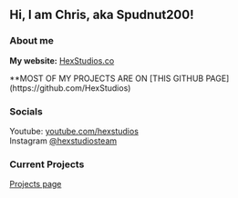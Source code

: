 ## Hi, I am Chris, aka Spudnut200! 
### About me
**My website:** [HexStudios.co](https://hexstudios.co)
<br>
<p>**MOST OF MY PROJECTS ARE ON [THIS GITHUB PAGE](https://github.com/HexStudios)</p>

### Socials
Youtube: [youtube.com/hexstudios](https://youtube.com/hexstudios/)
<br>
Instagram [@hexstudiosteam](https://instagram.com/hexstudiosteam)


### Current Projects
[Projects page](https://hexstudios.co/projects)
